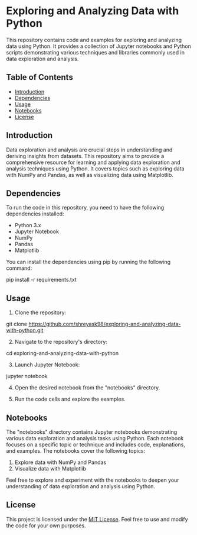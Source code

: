# Exploring and Analyzing Data with Python

This repository contains code and examples for exploring and analyzing data using Python. It provides a collection of Jupyter notebooks and Python scripts demonstrating various techniques and libraries commonly used in data exploration and analysis.

## Table of Contents

- [Introduction](#introduction)
- [Dependencies](#dependencies)
- [Usage](#usage)
- [Notebooks](#notebooks)           <!-- - [Contributing](#contributing) -->
- [License](#license)

## Introduction

Data exploration and analysis are crucial steps in understanding and deriving insights from datasets. This repository aims to provide a comprehensive resource for learning and applying data exploration and analysis techniques using Python. It covers topics such as exploring data with NumPy and Pandas, as well as visualizing data using Matplotlib.

## Dependencies

To run the code in this repository, you need to have the following dependencies installed:

- Python 3.x
- Jupyter Notebook
- NumPy
- Pandas
- Matplotlib

You can install the dependencies using pip by running the following command:

pip install -r requirements.txt

## Usage

1. Clone the repository:

git clone https://github.com/shreyask98/exploring-and-analyzing-data-with-python.git


2. Navigate to the repository's directory:

cd exploring-and-analyzing-data-with-python

3. Launch Jupyter Notebook:

jupyter notebook

4. Open the desired notebook from the "notebooks" directory.

5. Run the code cells and explore the examples.



## Notebooks

The "notebooks" directory contains Jupyter notebooks demonstrating various data exploration and analysis tasks using Python. Each notebook focuses on a specific topic or technique and includes code, explanations, and examples. The notebooks cover the following topics:

1. Explore data with NumPy and Pandas
2. Visualize data with Matplotlib

Feel free to explore and experiment with the notebooks to deepen your understanding of data exploration and analysis using Python.


## License

This project is licensed under the [MIT License](LICENSE). Feel free to use and modify the code for your own purposes.


